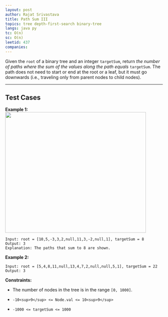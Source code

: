 ```yaml
---
layout: post
author: Rajat Srivastava
title: Path Sum III
topics: tree depth-first-search binary-tree
langs: java py
tc: O(n)
sc: O(n)
leetid: 437
companies:
---
```

Given the `root` of a binary tree and an integer `targetSum`, return *the number of paths where the sum of the values along the path equals* `targetSum`.
The path does not need to start or end at the root or a leaf, but it must go downwards (i.e., traveling only from parent nodes to child nodes).
 
---
## Test Cases
**Example 1:**
<img alt="" src="https://assets.leetcode.com/uploads/2021/04/09/pathsum3-1-tree.jpg" style="width: 450px; height: 386px;" />
```
Input: root = [10,5,-3,3,2,null,11,3,-2,null,1], targetSum = 8
Output: 3
Explanation: The paths that sum to 8 are shown.

```
**Example 2:**
```
Input: root = [5,4,8,11,null,13,4,7,2,null,null,5,1], targetSum = 22
Output: 3
```
 
**Constraints:**
	
* The number of nodes in the tree is in the range `[0, 1000]`.
	
* `-10<sup>9</sup> <= Node.val <= 10<sup>9</sup>`
	
* `-1000 <= targetSum <= 1000`

        